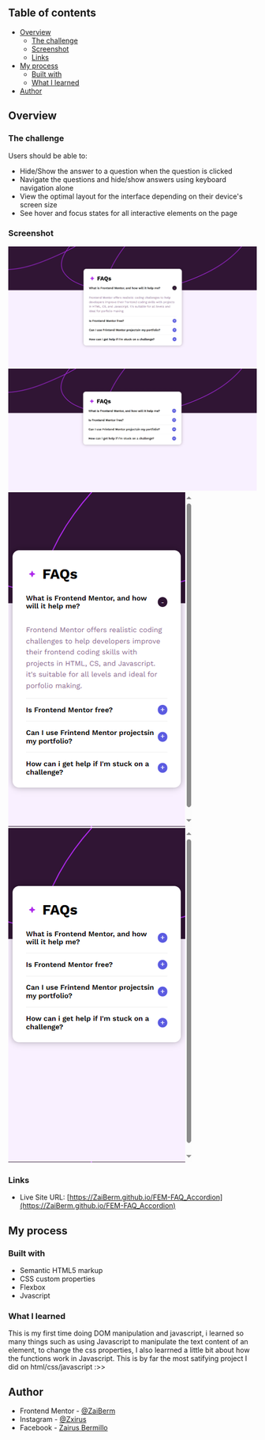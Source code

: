 ## Table of contents

- [Overview](#overview)
  - [The challenge](#the-challenge)
  - [Screenshot](#screenshot)
  - [Links](#links)
- [My process](#my-process)
  - [Built with](#built-with)
  - [What I learned](#what-i-learned)
- [Author](#author)


## Overview

### The challenge

Users should be able to:

- Hide/Show the answer to a question when the question is clicked
- Navigate the questions and hide/show answers using keyboard navigation alone
- View the optimal layout for the interface depending on their device's screen size
- See hover and focus states for all interactive elements on the page

### Screenshot

![Show](./show.png)
![Hidden](./hidden.png)
![Show](./show-phone.png)
![Hidden](./hidden-phone.png)

### Links

- Live Site URL: [https://ZaiBerm.github.io/FEM-FAQ_Accordion](https://ZaiBerm.github.io/FEM-FAQ_Accordion)

## My process

### Built with

- Semantic HTML5 markup
- CSS custom properties
- Flexbox
- Jvascript

### What I learned

This is my first time doing DOM manipulation and javascript, i learned so many things such as using Javascript to manipulate the text content of an element, to change the css properties, I also learrned a little bit about how the functions work in Javascript. This is by far the most satifying project I did on html/css/javascript :>>

## Author

- Frontend Mentor - [@ZaiBerm](https://www.frontendmentor.io/profile/ZaiBerm)
- Instagram - [@Zxirus](https://www.instagram.com/zxirus/)
- Facebook - [Zairus Bermillo](https://web.facebook.com/zairus.bermillo.9)

